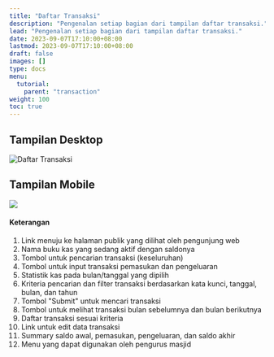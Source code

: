 ```yaml
---
title: "Daftar Transaksi"
description: "Pengenalan setiap bagian dari tampilan daftar transaksi."
lead: "Pengenalan setiap bagian dari tampilan daftar transaksi."
date: 2023-09-07T17:10:00+08:00
lastmod: 2023-09-07T17:10:00+08:00
draft: false
images: []
type: docs
menu:
  tutorial:
    parent: "transaction"
weight: 100
toc: true
---
```


## Tampilan Desktop

![Daftar Transaksi](/images/desktop-view/01-daftar-transaksi_1.jpg "Daftar Transaksi")

## Tampilan Mobile

<div class="row">
    <div class="col-md-8">
      <img src="/images/mobile-view/01-daftar-transaksi.jpg">
    </div>
    <div class="col-md-8">
      <h4 class="mt-4 mt-sm-0">Keterangan</h4>
      <ol>
        <li>Link menuju ke halaman publik yang dilihat oleh pengunjung web</li>
        <li>Nama buku kas yang sedang aktif dengan saldonya</li>
        <li>Tombol untuk pencarian transaksi (keseluruhan)</li>
        <li>Tombol untuk input transaksi pemasukan dan pengeluaran</li>
        <li>Statistik kas pada bulan/tanggal yang dipilih</li>
        <li>Kriteria pencarian dan filter transaksi berdasarkan kata kunci, tanggal, bulan, dan tahun</li>
        <li>Tombol "Submit" untuk mencari transaksi</li>
        <li>Tombol untuk melihat transaksi bulan sebelumnya dan bulan berikutnya</li>
        <li>Daftar transaksi sesuai kriteria</li>
        <li>Link untuk edit data transaksi</li>
        <li>Summary saldo awal, pemasukan, pengeluaran, dan saldo akhir</li>
        <li>Menu yang dapat digunakan oleh pengurus masjid</li>
      </ol>
    </div>
</div>
